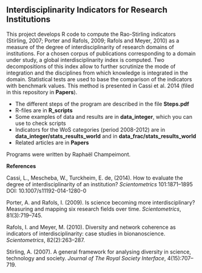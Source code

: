 <h2>Interdisciplinarity Indicators for Research Institutions</h2>

This project develops R code to compute the Rao-Stirling indicators (Stirling, 2007; Porter and Rafols, 2009; Rafols and Meyer, 2010) as a measure of the degree of interdisciplinarity of research domains of institutions. For a chosen corpus of publications corresponding to a domain under study, a global interdisciplinarity index is computed. Two decompositions of this index allow to further scrutinize the mode of integration and the disciplines from which knowledge is integrated in the domain. Statistical tests are used to base the comparison of the indicators with benchmark values. This method is presented in Cassi et al. 2014 (filed in this repository in **Papers**). 
* The different steps of the program are described in the file **Steps.pdf**
* R-files are in **R_scripts**
* Some examples of data and results are in **data_integer**, which you can use to check scripts
* Indicators for the WoS categories (period 2008-2012) are in **data_integer/stats_results_world** and in **data_frac/stats_results_world**
* Related articles are in **Papers**

Programs were written by Raphaël Champeimont.

**References**

Cassi, L., Mescheba, W., Turckheim, E. de, (2014). How to evaluate the degree of interdisciplinarity of an institution? *Scientometrics* 101:1871–1895 DOI: 10.1007/s11192-014-1280-0

Porter, A. and Rafols, I. (2009). Is science becoming more interdisciplinary? Measuring and mapping six research fields over time. *Scientometrics*, 81(3):719–745.

Rafols, I. and Meyer, M. (2010). Diversity and network coherence as indicators of interdisciplinarity: case studies in bionanoscience. *Scientometrics*, 82(2):263–287.

Stirling, A. (2007). A general framework for analysing diversity in science, technology and society. *Journal of The Royal Society Interface*, 4(15):707–719.
